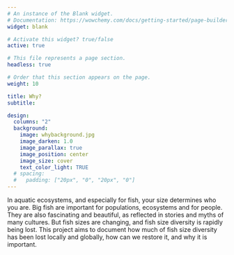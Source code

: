 ```yaml
---
# An instance of the Blank widget.
# Documentation: https://wowchemy.com/docs/getting-started/page-builder/
widget: blank

# Activate this widget? true/false
active: true

# This file represents a page section.
headless: true

# Order that this section appears on the page.
weight: 10

title: Why?
subtitle:

design:
  columns: "2"
  background:
    image: whybackground.jpg
    image_darken: 1.0
    image_parallax: true
    image_position: center
    image_size: cover
    text_color_light: TRUE
  # spacing:
  #   padding: ["20px", "0", "20px", "0"]
---
```


In aquatic ecosystems, and especially for fish, your size determines who you are. Big fish are important for populations, ecosystems and for people. They are also fascinating and beautiful, as reflected in stories and myths of many cultures. But fish sizes are changing, and fish size diversity is rapidly being lost. This project aims to document how much of fish size diversity has been lost locally and globally, how can we restore it, and why it is important. 


<!---
Ever heard **“the fish were bigger in my day”**?

But were they? And what’s going to happen next?

Science needs data to answer these questions.

**But first, why does size matter?**
In the ocean size can be key in determining how long you live, how many offspring you have, and how you respond to environmental conditions. Although they will grow to reach different shapes, sizes, and explore different habitats, most fish start out as tiny larvae. Larval fish can be orders of magnitude smaller than their adult size. A larval sunfish (or mola mola) can fit on your fingertips, but adults weigh up to ~1,000 kg (a dramatic increase in size). Meanwhile, larval tuna are the same size as larval anchovy (both ~3-4 mm), despite tuna growing up to ~3.7 m long (largest recorded) whilst anchovy max. out at ~10-25 cm.

**It's a big eat small world.**
In a fluid environment where a half-eaten meal can be swept away, and without hands or claws to manipulate prey, a vast majority of fish swallow their prey whole. This means most fish can only eat prey that are smaller than them (although there are notable exceptions, aka great white sharks). This means that not only do large adult tuna feed on anchovy, but also that (tiny) larval tuna can be eaten by an adult anchovy! Contrast this with the classic food chain scenario of a savannah ecosystem, where a baby lion is most certainly not at risk of being eaten by a full-grown antelope (i.e. predator or prey status doesn't depend on size), and you can see how big a role size plays in our aquatic environments.

**Size is important in other ways.**
The biggest adults also often produce the most offspring. Thus a large number of big adults generally means more offspring for the next generation. Large fish can also be vital for maintaining ecosystem health and structure; they are able to feed up on prey, and provide services to the ecosystem, that smaller fish have less capacity for. Large fish, like large elephants roaming a savannah, polar bears in the Arctic, or elk moving through a forest, are also wonderful to witness in their environment; and large fish have important cultural and intrinsic values for many human societies.

**Fish sizes are changing and size diversity is rapidly being lost.**
Fish size diversity (the range of sizes, and the number of large versus small individuals) is changing. This is first and foremost due to fishing. Most harvested fish populations now consist largely of young individuals that never get a chance to grow big (and provide the ecosystem services we appreciate, or produce large numbers of offspring for the next generation). Fish maximum and average body sizes are also changing due to global warming, although we don’t yet fully understand how and need more data on.

We can use information on fish sizes to tell us about population structure (how many fish are out there, whether the population is growing or declining, and how to estimate what will happen in the future) along with broader ecosystem functioning. 

This project aims to document and understand how fish sizes have been and are being changed by humans, what we have lost already, how can we restore it, and to highlight why it is important.  
-->
